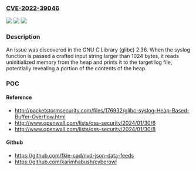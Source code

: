 ### [CVE-2022-39046](https://cve.mitre.org/cgi-bin/cvename.cgi?name=CVE-2022-39046)
![](https://img.shields.io/static/v1?label=Product&message=n%2Fa&color=blue)
![](https://img.shields.io/static/v1?label=Version&message=n%2Fa&color=blue)
![](https://img.shields.io/static/v1?label=Vulnerability&message=n%2Fa&color=brighgreen)

### Description

An issue was discovered in the GNU C Library (glibc) 2.36. When the syslog function is passed a crafted input string larger than 1024 bytes, it reads uninitialized memory from the heap and prints it to the target log file, potentially revealing a portion of the contents of the heap.

### POC

#### Reference
- http://packetstormsecurity.com/files/176932/glibc-syslog-Heap-Based-Buffer-Overflow.html
- http://www.openwall.com/lists/oss-security/2024/01/30/6
- http://www.openwall.com/lists/oss-security/2024/01/30/8

#### Github
- https://github.com/fkie-cad/nvd-json-data-feeds
- https://github.com/karimhabush/cyberowl

